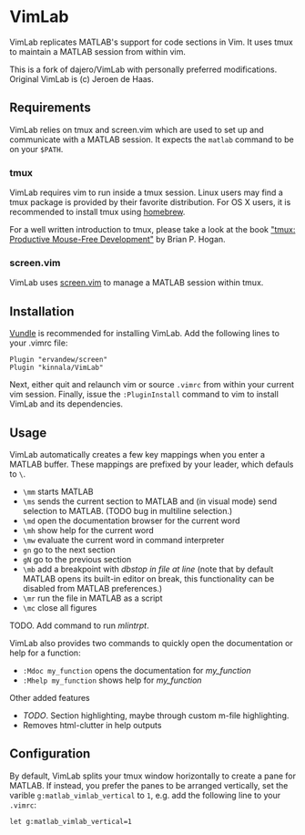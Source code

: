 # VimLab 
VimLab replicates MATLAB's support for code sections in Vim. It uses
tmux to maintain a MATLAB session from within vim.

This is a fork of dajero/VimLab with personally preferred modifications.
Original VimLab is (c) Jeroen de Haas.

## Requirements
VimLab relies on tmux and screen.vim which are used to set up and communicate
with a MATLAB session. It expects the `matlab` command to be on your `$PATH`.

### tmux
VimLab requires vim to run inside a tmux session. Linux users may find a tmux
package is provided by their favorite distribution. For OS X users, it is recommended to
install tmux using [homebrew](http://brew.sh). 

For a well written introduction to tmux, please take a look at the book ["tmux:
Productive Mouse-Free Development"](http://pragprog.com/book/bhtmux/tmux) by
Brian P. Hogan. 

### screen.vim
VimLab uses [screen.vim](https://github.com/ervandew/screen) to manage a MATLAB
session within tmux.
 
## Installation
[Vundle](https://github.com/gmarik/vundle) is recommended for installing VimLab.
Add the following lines to your .vimrc file:
```vim
Plugin "ervandew/screen"
Plugin "kinnala/VimLab"
```
Next, either quit and relaunch vim or source `.vimrc` from within your current
vim session. Finally, issue the `:PluginInstall` command to vim to install
VimLab and its dependencies.

## Usage

VimLab automatically creates a few key mappings when you enter a MATLAB buffer.
These mappings are prefixed by your leader, which defauls to `\`.

* `\mm` starts MATLAB
* `\ms` sends the current section to MATLAB and (in visual mode) send selection to MATLAB. (TODO bug in multiline selection.)
* `\md` open the documentation browser for the current word
* `\mh` show help for the current word
* `\mw` evaluate the current word in command interpreter
* `gn`  go to the next section
* `gN`  go to the previous section
* `\mb` add a breakpoint with *dbstop in file at line* (note that by default MATLAB opens its built-in editor on break, this functionality can be disabled from MATLAB preferences.)
* `\mr` run the file in MATLAB as a script
* `\mc` close all figures

TODO. Add command to run *mlintrpt*.

VimLab also provides two commands to quickly open the documentation or help for
a function:
* `:Mdoc my_function` opens the documentation for *my_function*
* `:Mhelp my_function` shows help for *my_function*

Other added features
* *TODO*. Section highlighting, maybe through custom m-file highlighting.
* Removes html-clutter in help outputs

## Configuration
By default, VimLab splits your tmux window horizontally to create a pane for
MATLAB. If instead, you prefer the panes to be arranged vertically, set the
varible `g:matlab_vimlab_vertical` to `1`, e.g. add the following line to your
`.vimrc`:
```vim
let g:matlab_vimlab_vertical=1
```
